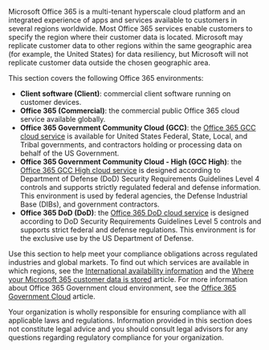 <!-- This file is a part of all Office 365 compliance offering topics. Please coordinate with Robert Mazzoli (robmazz) for any changes.-->

Microsoft Office 365 is a multi-tenant hyperscale cloud platform and an integrated experience of apps and services available to customers in several regions worldwide. Most Office 365 services enable customers to specify the region where their customer data is located. Microsoft may replicate customer data to other regions within the same geographic area (for example, the United States) for data resiliency, but Microsoft will not replicate customer data outside the chosen geographic area.

This section covers the following Office 365 environments:

- **Client software (Client)**: commercial client software running on customer devices.
- **Office 365 (Commercial)**: the commercial public Office 365 cloud service available globally.
- **Office 365 Government Community Cloud (GCC)**: the [Office 365 GCC cloud service](/office365/servicedescriptions/office-365-platform-service-description/office-365-us-government/gcc) is available for United States Federal, State, Local, and Tribal governments, and contractors holding or processing data on behalf of the US Government.
- **Office 365 Government Community Cloud - High (GCC High)**: the [Office 365 GCC High cloud service](/office365/servicedescriptions/office-365-platform-service-description/office-365-us-government/gcc-high-and-dod) is designed according to Department of Defense (DoD) Security Requirements Guidelines Level 4 controls and supports strictly regulated federal and defense information. This environment is used by federal agencies, the Defense Industrial Base (DIBs), and government contractors.
- **Office 365 DoD (DoD)**: the [Office 365 DoD cloud service](/office365/servicedescriptions/office-365-platform-service-description/office-365-us-government/gcc-high-and-dod) is designed according to DoD Security Requirements Guidelines Level 5 controls and supports strict federal and defense regulations. This environment is for the exclusive use by the US Department of Defense.

Use this section to help meet your compliance obligations across regulated industries and global markets. To find out which services are available in which regions, see the [International availability information](https://products.office.com/business/international-availability) and the [Where your Microsoft 365 customer data is stored](/microsoft-365/enterprise/o365-data-locations) article. For more information about Office 365 Government cloud environment, see the [Office 365 Government Cloud](/office365/servicedescriptions/office-365-platform-service-description/office-365-us-government/office-365-us-government) article.

Your organization is wholly responsible for ensuring compliance with all applicable laws and regulations. Information provided in this section does not constitute legal advice and you should consult legal advisors for any questions regarding regulatory compliance for your organization.
